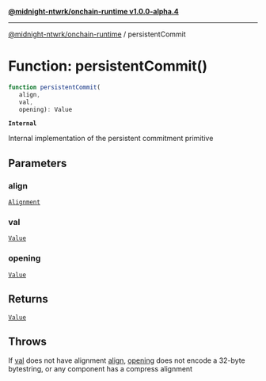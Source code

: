 [**@midnight-ntwrk/onchain-runtime v1.0.0-alpha.4**](../README.md)

***

[@midnight-ntwrk/onchain-runtime](../globals.md) / persistentCommit

# Function: persistentCommit()

```ts
function persistentCommit(
   align, 
   val, 
   opening): Value
```

**`Internal`**

Internal implementation of the persistent commitment primitive

## Parameters

### align

[`Alignment`](../type-aliases/Alignment.md)

### val

[`Value`](../type-aliases/Value.md)

### opening

[`Value`](../type-aliases/Value.md)

## Returns

[`Value`](../type-aliases/Value.md)

## Throws

If [val](persistentCommit.md#val) does not have alignment [align](persistentCommit.md#align),
[opening](persistentCommit.md#opening) does not encode a 32-byte bytestring, or any component has a
compress alignment
